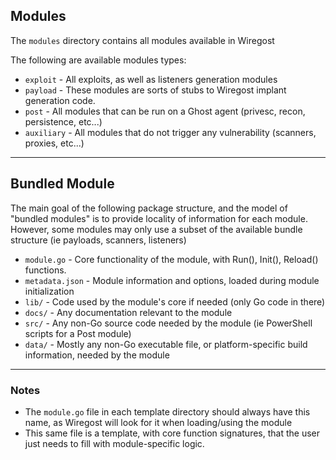 ## Modules 

The `modules` directory contains all modules available in Wiregost 

The following are available modules types:

* `exploit`         - All exploits, as well as listeners generation modules
* `payload`         - These modules are sorts of stubs to Wiregost implant generation code.
* `post`            - All modules that can be run on a Ghost agent (privesc, recon, persistence, etc...)
* `auxiliary`       - All modules that do not trigger any vulnerability (scanners, proxies, etc...)

----
## Bundled Module

The main goal of the following package structure, and the model of "bundled modules"
is to provide locality of information for each module. However, some modules may only use
a subset of the available bundle structure (ie payloads, scanners, listeners)

* `module.go`           - Core functionality of the module, with Run(), Init(), Reload() functions.
* `metadata.json`       - Module information and options, loaded during module initialization
* `lib/`                - Code used by the module's core if needed (only Go code in there)
* `docs/`               - Any documentation relevant to the module
* `src/`                - Any non-Go source code needed by the module (ie PowerShell scripts for a Post module)
* `data/`               - Mostly any non-Go executable file, or platform-specific build information, needed by the module

----
### Notes

* The `module.go` file in each template directory should always have this name, as Wiregost will look for it when loading/using the module
* This same file is a template, with core function signatures, that the user just needs to fill with module-specific logic.
